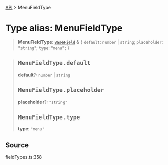 [API](../index.md) > MenuFieldType

# Type alias: MenuFieldType

> **MenuFieldType**: [`BaseField`](type-alias.BaseField.md) & \{
  `default`: `number` \| `string`;
  `placeholder`: `"string"`;
  `type`: `"menu"`;
 }

> ## `MenuFieldType.default`
>
> **default**?: `number` \| `string`
>
> ## `MenuFieldType.placeholder`
>
> **placeholder**?: `"string"`
>
> ## `MenuFieldType.type`
>
> **type**: `"menu"`
>
>

## Source

fieldTypes.ts:358
